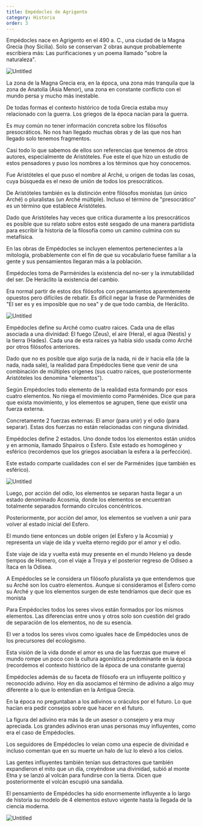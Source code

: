 ```yaml
---
title: Empédocles de Agrigento
category: Historia
order: 3
---
```


Empédocles nace en Agrigento en el 490 a. C., una ciudad de la Magna Grecia (hoy Sicilia). Solo se conservan 2 obras aunque probablemente escribiera más: Las purificaciones y un poema llamado "sobre la naturaleza".

![Untitled]({{site.baseurl}}/images/Empe%CC%81docles%20de%20Agrigento%2021e51a374dd14d428e28dbc8333fdd7a/Google_Maps.png)

La zona de la Magna Grecia era, en la época, una zona más tranquila que la zona de Anatolia (Asia Menor), una zona en constante conflicto con el mundo persa y mucho más inestable.

De todas formas el contexto histórico de toda Grecia estaba muy relacionado con la guerra. Los griegos de la época nacían para la guerra.

Es muy común no tener información concreta sobre los filósofos presocráticos. No nos han llegado muchas obras y de las que nos han llegado solo tenemos fragmentos.

Casi todo lo que sabemos de ellos son referencias que tenemos de otros autores, especialmente de Aristóteles. Fue este el que hizo un estudio de estos pensadores y puso los nombres a los términos que hoy conocemos. 

Fue Aristóteles el que puso el nombre al Arché, u origen de todas las cosas, cuya búsqueda es el nexo de unión de todos los presocráticos. 

De Aristóteles también es la distinción entre filósofos monistas (un único Arché) o pluralistas (un Arché múltiple). Incluso el término de "presocrático" es un término que establece Aristóteles.

Dado que Aristóteles hay veces que critica duramente a los presocráticos es posible que su relato sobre estos esté sesgado de una manera partidista para escribir la historia de la filosofía como un camino culmina con su metafísica. 

En las obras de Empédocles se incluyen elementos pertenecientes a la mitología, probablemente con el fin de que su vocabulario fuese familiar a la gente y sus pensamientos llegaran más a la población.

Empédocles toma de Parménides la existencia del no-ser y la inmutabilidad del ser. De Heráclito la existencia del cambio. 

Era normal partir de estos dos filósofos con pensamientos aparentemente opuestos pero difíciles de rebatir. Es difícil negar la frase de Parménides de "El ser es y es imposible que no sea" y de que todo cambia, de Heráclito.

![Untitled]({{site.baseurl}}/images/Empe%CC%81docles%20de%20Agrigento%2021e51a374dd14d428e28dbc8333fdd7a/Empedocles-2-sized-7c5f2_jpg__310309_.png)

Empédocles define su Arché como cuatro raices. Cada una de ellas asociada a una divinidad: El fuego (Zeus), el aire (Hera), el agua (Nestis) y la tierra (Hades). Cada una de esta raíces ya había sido usada como Arché por otros filósofos anteriores.

Dado que no es posible que algo surja de la nada, ni de ir hacia ella (de la nada, nada sale), la realidad para Empédocles tiene que venir de una combinación de múltiples orígenes (sus cuatro raíces, que posteriormente Aristóteles los denomina "elementos").

Según Empédocles todo elemento de la realidad esta formando por esos cuatro elementos. No niega el movimiento como Parménides. Dice que para que exista movimiento, y los elementos se agrupen, tiene que existir una fuerza externa. 

Concretamente 2 fuerzas externas: El amor (para unir) y el odio (para separar). Estas dos fuerzas no están relacionadas con ninguna divinidad.

Empédocles define 2 estados. Uno donde todos los elementos están unidos y en armonía, llamado Shpairos o Esfero. Este estado es homogéneo y esférico (recordemos que los griegos asociaban la esfera a la perfección). 

Este estado comparte cualidades con el ser de Parménides (que también es esférico).

![Untitled]({{site.baseurl}}/images/Empe%CC%81docles%20de%20Agrigento%2021e51a374dd14d428e28dbc8333fdd7a/Cursor_and_Empedocles_-_Buscar_con_Google.png)

Luego, por acción del odio, los elementos se separan hasta llegar a un estado denominado Acosmia, donde los elementos se encuentran totalmente separados formando círculos concéntricos. 

Posteriormente, por acción del amor, los elementos se vuelven a unir para volver al estado inicial del Esfero.

El mundo tiene entonces un doble orígen (el Esfero y la Acosmia) y representa un viaje de ida y vuelta eterno regido por el amor y el odio.

Este viaje de ida y vuelta está muy presente en el mundo Heleno ya desde tiempos de Homero, con el viaje a Troya y el posterior regreso de Odiseo a Ítaca en la Odisea.

A Empédocles se le considera un filósofo pluralista ya que entendemos que su Arché son los cuatro elementos. Aunque si consideramos el Esfero como su Arché y que los elementos surgen de este tendríamos que decir que es monista

Para Empédocles todos los seres vivos están formados por los mismos elementos. Las diferencias entre unos y otros solo son cuestión del grado de separación de los elementos, no de su esencia.

El ver a todos los seres vivos como iguales hace de Empédocles unos de los precursores del ecologismo. 

Esta visión de la vida donde el amor es una de las fuerzas que mueve el mundo rompe un poco con la cultura agonística predominante en la época (recordemos el contexto histórico de la época de una constante guerra)

Empédocles además de su faceta de filósofo era un influyente político y reconocido adivino. Hoy en día asociamos el término de adivino a algo muy diferente a lo que lo entendían en la Antigua Grecia. 

En la época no preguntaban a los adivinos u oráculos por el futuro. Lo que hacían era pedir consejos sobre que hacer en el futuro.

La figura del adivino era más la de un asesor o consejero y era muy apreciada. Los grandes adivinos eran unas personas muy influyentes, como era el caso de Empédocles.

Los seguidores de Empédocles lo veían como una especie de divinidad e incluso comentan que en su muerte un halo de luz lo elevó a los cielos. 

Las gentes influyentes también tenían sus detractores que también expandieron el mito que un día, creyéndose una divinidad, subió al monte Etna y se lanzó al volcán para fundirse con la tierra. Dicen que posteriormente el volcán escupió una sandalia.

El pensamiento de Empédocles ha sido enormemente influyente a lo largo de historia su modelo de 4 elementos estuvo vigente hasta la llegada de la ciencia moderna.

![Untitled]({{site.baseurl}}/images/Empe%CC%81docles%20de%20Agrigento%2021e51a374dd14d428e28dbc8333fdd7a/Cursor_and_File_Colored_four_elements_jpg_-_Wikimedia_Commons.png)
